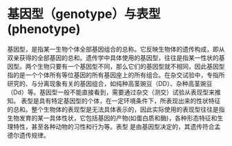 # 基因型（genotype）与表型(phenotype)

基因型，是指某一生物个体全部基因组合的总称。它反映生物体的遗传构成，即从双亲获得的全部基因的总和。遗传学中具体使用的基因型，往往是指某一性状的基因型。两个生物只要有一个基因型不同，那么它们的基因型就不相同，因此基因型指的是一个个体所有等位基因的所有基因座上的所有组合。在杂交试验中，专指所研究的、与分离现象有关的基因组合，如纯种高茎豌豆（DD）、杂种高茎豌豆（Dd）等。基因型一般不能直接看到，需要通过杂交（测交）试验从表现型来推知。 
表型是具有特定基因型的个体，在一定环境条件下，所表现出来的性状特征的总和。整个生物体的表现型是无法具体表示的，因此实际使用的表现型往往是指生物发育的某一具体性状，它包括基因的产物(如蛋白质和酶)，各种形态特征和生理特性，甚至各种动物的习性和行为等。表型 是由基因型决定的，其遗传符合孟德尔遗传规律。
